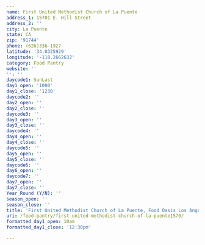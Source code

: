 ```yaml
---
name: First United Methodist Church of La Puente
address_1: 15701 E. Hill Street
address_2: ''
city: La Puente
state: CA
zip: '91744'
phone: (626)336-1927
latitude: '34.0325929'
longitude: '-118.2662632'
category: Food Pantry
website: ''
'': ''
daycode1: SunLast
day1_open: '1000'
day1_close: '1230'
daycode2: ''
day2_open: ''
day2_close: ''
daycode3: ''
day3_open: ''
day3_close: ''
daycode4: ''
day4_open: ''
day4_close: ''
daycode5: ''
day5_open: ''
day5_close: ''
daycode6: ''
day6_open: ''
daycode7: ''
day7_open: ''
day7_close: ''
Year_Round (Y/N): ''
season_open: ''
season_close: ''
title: 'First United Methodist Church of La Puente, Food Oasis Los Angeles'
uri: /food-pantry/first-united-methodist-church-of-la-puente1570/
formatted_day1_open: 10am
formatted_day1_close: '12:30pm'

---
```

